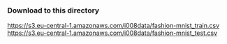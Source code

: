 ### Download to this directory

https://s3.eu-central-1.amazonaws.com/i008data/fashion-mnist_train.csv
https://s3.eu-central-1.amazonaws.com/i008data/fashion-mnist_test.csv
